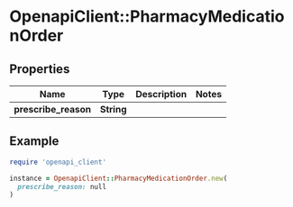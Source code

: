 # OpenapiClient::PharmacyMedicationOrder

## Properties

| Name | Type | Description | Notes |
| ---- | ---- | ----------- | ----- |
| **prescribe_reason** | **String** |  |  |

## Example

```ruby
require 'openapi_client'

instance = OpenapiClient::PharmacyMedicationOrder.new(
  prescribe_reason: null
)
```

